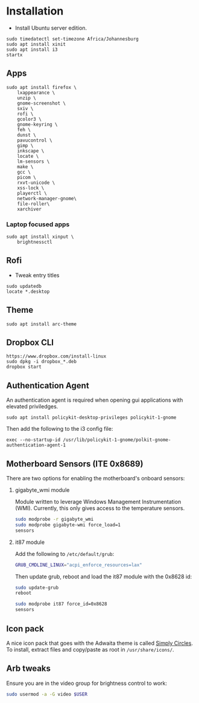 # Installation

- Install Ubuntu server edition.

```
sudo timedatectl set-timezone Africa/Johannesburg
sudo apt install xinit
sudo apt install i3
startx
```

## Apps

```
sudo apt install firefox \
    lxappearance \
    unzip \
    gnome-screenshot \
    sxiv \
    rofi \
    gcolor3 \
    gnome-keyring \
    feh \
    dunst \
    pavucontrol \
    gimp \
    inkscape \
    locate \
    lm-sensors \
    make \
    gcc \
    picom \
    rxvt-unicode \
    xss-lock \
    playerctl \
    network-manager-gnome\
    file-roller\
    xarchiver
```

### Laptop focused apps

```
sudo apt install xinput \
    brightnessctl
```

## Rofi

- Tweak entry titles

```
sudo updatedb
locate *.desktop
```

## Theme

```
sudo apt install arc-theme
```

## Dropbox CLI

```
https://www.dropbox.com/install-linux
sudo dpkg -i dropbox_*.deb
dropbox start
```

## Authentication Agent

An authentication agent is required when opening gui applications with elevated priviledges.

```
sudo apt install policykit-desktop-privileges policykit-1-gnome
```

Then add the following to the i3 config file:

```
exec --no-startup-id /usr/lib/policykit-1-gnome/polkit-gnome-authentication-agent-1
```

## Motherboard Sensors (ITE 0x8689)

There are two options for enabling the motherboard's onboard sensors:

1. gigabyte_wmi module

    Module written to leverage Windows Management Instrumentation (WMI).
    Currently, this only gives access to the temperature sensors.

    ```bash
    sudo modprobe -r gigabyte_wmi
    sudo modprobe gigabyte-wmi force_load=1
    sensors
    ```

2. it87 module

    Add the following to `/etc/default/grub`:

    ```bash
    GRUB_CMDLINE_LINUX="acpi_enforce_resources=lax"
    ```

    Then update grub, reboot and load the it87 module with the 0x8628 id:

    ```bash
    sudo update-grub
    reboot
    ```

    ```bash
    sudo modprobe it87 force_id=0x8628
    sensors
    ```

## Icon pack

A nice icon pack that goes with the Adwaita theme is called [Simply Circles](https://github.com/ju1464/Simply_Circles_Icons). To install, extract files and copy/paste as root in `/usr/share/icons/`.


## Arb tweaks

Ensure you are in the video group for brightness control to work:

```bash
sudo usermod -a -G video $USER
```
